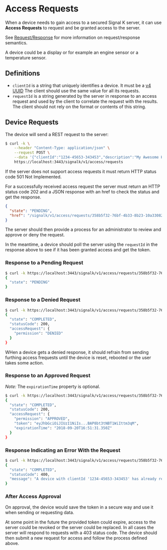 # Access Requests

When a device needs to gain access to a secured Signal K server, it can use __Access Requests__ to request and be
granted access to the server.

See [Request/Response](request_response.md) for more information on request/response semantics.

A device could be a display or for example an engine sensor or a temperature sensor.

## Definitions

* `clientId` is a string that uniquely identifies a device. It must be a [v4 UUID](https://tools.ietf.org/html/rfc4122.html#section-4.4)  The client should use the same
  value for all its requests.
* `requestId` is a string generated by the server in response to an access request and used by the client to correlate
  the request with the results. The client should not rely on the format or contents of this string.

## Device Requests

The device will send a REST request to the server:

```sh
$ curl -k \
    --header "Content-Type: application/json" \
    --request POST \
    --data '{"clientId":"1234-45653-343453","description":"My Awesome Humidity Sensor"}' \
    https://localhost:3443/signalk/v1/access/requests
```

If the server does not support access requests it must return HTTP status code 501 Not Implemented.

For a successfully received access request the server must return an HTTP status code 202 and a JSON response with an
href to check the status and get the response.

```json
{
  "state": "PENDING",
  "href": "/signalk/v1/access/requests/358b5f32-76bf-4b33-8b23-10a330827185"
}
```

The server should then provide a process for an administrator to review and approve or deny the request.

In the meantime, a device should poll the server using the `requestId` in the response above to see if it has been
granted access and get the token.

### Response to a Pending Request

```sh
$ curl -k https://localhost:3443/signalk/v1/access/requests/358b5f32-76bf-4b33-8b23-10a330827185
{
  "state": "PENDING"
}
```

### Response to a Denied Request

```sh
$ curl -k https://localhost:3443/signalk/v1/access/requests/358b5f32-76bf-4b33-8b23-10a330827185
{
  "state": "COMPLETED",
  "statusCode": 200,
  "accessRequest": {
    "permission": "DENIED"
  }
}
```

WHen a device gets a denied response, it should refrain from sending furthing access frequests until the device is reset, rebooted or the user takes some action.

### Response to an Approved Request

_Note:_ The `expirationTime` property is optional.

```sh
$ curl -k https://localhost:3443/signalk/v1/access/requests/358b5f32-76bf-4b33-8b23-10a330827185
{
  "state": "COMPLETED",
  "statusCode": 200,
  "accessRequest": {
    "permission": "APPROVED",
    "token": "eyJhbGciOiJIUzI1NiIs...BAP8bt3tNBT1WiIttm3qM",
    "expirationTime": "2018-09-20T16:51:31.350Z"
  }
}
```

### Response Indicating an Error With the Request

```sh
$ curl -k https://localhost:3443/signalk/v1/access/requests/358b5f32-76bf-4b33-8b23-10a330827185
{
  "state": "COMPLETED",
  "statusCode": 400,
  "message": "A device with clientId '1234-45653-343453' has already requested access"
}
```

### After Access Approval

On approval, the device would save the token in a secure way and use it when sending or requesting data. 

At some point in the future the provided token could expire, access to the server could be revoked or the server could be replaced. In all cases the server will respond to requests with a 403 status code. The device should then submit a new request for access and follow the process defined above.

